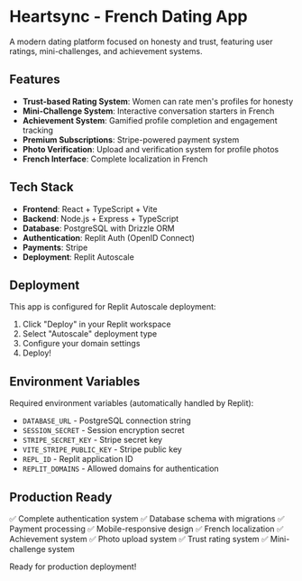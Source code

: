 # Heartsync - French Dating App

A modern dating platform focused on honesty and trust, featuring user ratings, mini-challenges, and achievement systems.

## Features

- **Trust-based Rating System**: Women can rate men's profiles for honesty
- **Mini-Challenge System**: Interactive conversation starters in French
- **Achievement System**: Gamified profile completion and engagement tracking
- **Premium Subscriptions**: Stripe-powered payment system
- **Photo Verification**: Upload and verification system for profile photos
- **French Interface**: Complete localization in French

## Tech Stack

- **Frontend**: React + TypeScript + Vite
- **Backend**: Node.js + Express + TypeScript  
- **Database**: PostgreSQL with Drizzle ORM
- **Authentication**: Replit Auth (OpenID Connect)
- **Payments**: Stripe
- **Deployment**: Replit Autoscale

## Deployment

This app is configured for Replit Autoscale deployment:

1. Click "Deploy" in your Replit workspace
2. Select "Autoscale" deployment type
3. Configure your domain settings
4. Deploy!

## Environment Variables

Required environment variables (automatically handled by Replit):
- `DATABASE_URL` - PostgreSQL connection string
- `SESSION_SECRET` - Session encryption secret
- `STRIPE_SECRET_KEY` - Stripe secret key
- `VITE_STRIPE_PUBLIC_KEY` - Stripe public key
- `REPL_ID` - Replit application ID
- `REPLIT_DOMAINS` - Allowed domains for authentication

## Production Ready

✅ Complete authentication system
✅ Database schema with migrations
✅ Payment processing
✅ Mobile-responsive design
✅ French localization
✅ Achievement system
✅ Photo upload system
✅ Trust rating system
✅ Mini-challenge system

Ready for production deployment!
